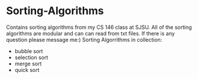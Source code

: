 # Sorting-Algorithms
Contains sorting algorithms from my CS 146 class at SJSU.
All of the sorting algorithms are modular and can can read from txt files.
If there is any question please message me:)
Sorting Algorrithms in collection:
- bubble sort
- selection sort
- merge sort 
- quick sort
